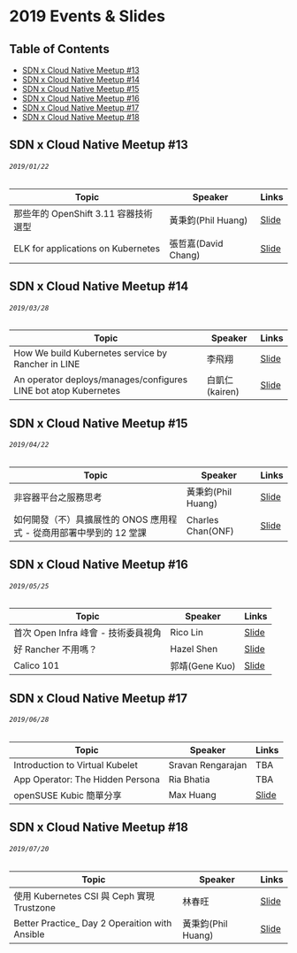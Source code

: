 # 2019 Events & Slides

## Table of Contents

- [SDN x Cloud Native Meetup #13](#sdn-x-cloud-native-meetup-13)
- [SDN x Cloud Native Meetup #14](#sdn-x-cloud-native-meetup-14)
- [SDN x Cloud Native Meetup #15](#sdn-x-cloud-native-meetup-15)
- [SDN x Cloud Native Meetup #16](#sdn-x-cloud-native-meetup-16)
- [SDN x Cloud Native Meetup #17](#sdn-x-cloud-native-meetup-17)
- [SDN x Cloud Native Meetup #18](#sdn-x-cloud-native-meetup-18)

## SDN x Cloud Native Meetup #13
###### `2019/01/22`

| Topic       | Speaker        | Links |
|-------------|----------------|--------------|
| 那些年的 OpenShift 3.11 容器技術選型 | 黃秉鈞(Phil Huang) | [Slide](https://speakerdeck.com/pichuang/na-xie-nian-de-openshift-3-dot-11-rong-qi-ping-tai-ji-shu-xuan-xing-20190122)|
| ELK for applications on Kubernetes | 張哲嘉(David Chang) | [Slide](https://www.slideshare.net/CheChiaChang/elk-for-applications-on-k8s)|

## SDN x Cloud Native Meetup #14
###### `2019/03/28`

| Topic       | Speaker        | Links |
|-------------|----------------|--------------|
| How We build Kubernetes service by Rancher in LINE | 李飛翔 | [Slide](https://speakerdeck.com/line_developers/how-we-build-kubernetes-service-by-rancher-in-line)|
| An operator deploys/manages/configures LINE bot atop Kubernetes | 白凱仁(kairen) | [Slide](https://speakerdeck.com/kairen/configures-line-bot-atop-kubernetes)|

## SDN x Cloud Native Meetup #15
###### `2019/04/22`

| Topic       | Speaker        | Links |
|-------------|----------------|--------------|
| 非容器平台之服務思考 | 黃秉鈞(Phil Huang) | [Slide](https://speakerdeck.com/pichuang/fei-rong-qi-ping-tai-zhi-fu-wu-si-kao-20190422)|
| 如何開發（不）具擴展性的 ONOS 應用程式 - 從商用部署中學到的 12 堂課 | Charles Chan(ONF) | [Slide](https://docs.google.com/presentation/d/1gvaberjdfZco7MwAxnrWp2TomeLURs-8vBS5aQHODiU/)|

## SDN x Cloud Native Meetup #16
###### `2019/05/25`

| Topic       | Speaker        | Links |
|-------------|----------------|--------------|
| 首次 Open Infra 峰會 - 技術委員視角 | Rico Lin | [Slide](http://bit.ly/2W1EWPH)|
| 好 Rancher 不用嗎？ | Hazel Shen | [Slide](https://speakerdeck.com/line_developers/why-not-use-rancher)|
| Calico 101 | 郭靖(Gene Kuo) | [Slide](https://docs.google.com/presentation/d/1faHJcIsg6rJSZ4RkEqJQtdG_MTlnHMcwtMOnMSfv4Us/edit?usp=sharing)|

## SDN x Cloud Native Meetup #17
###### `2019/06/28`

| Topic       | Speaker        | Links |
|-------------|----------------|--------------|
| Introduction to Virtual Kubelet | Sravan Rengarajan | TBA |
| App Operator: The Hidden Persona | Ria Bhatia | TBA |
| openSUSE Kubic 簡單分享 | Max Huang | [Slide](http://bit.ly/sakana20190628) |

## SDN x Cloud Native Meetup #18
###### `2019/07/20`

| Topic       | Speaker        | Links |
|-------------|----------------|--------------|
| 使用 Kubernetes CSI 與 Ceph 實現 Trustzone | 林春旺 | [Slide](https://speakerdeck.com/q60563/shi-yong-kubernetes-csi-yu-ceph-shi-xian-trustzone) |
| Better Practice_ Day 2 Operaition with Ansible |  黃秉鈞(Phil Huang) | [Slide](https://speakerdeck.com/pichuang/20190720-better-practice-day-2-operaition-with-ansible) |

